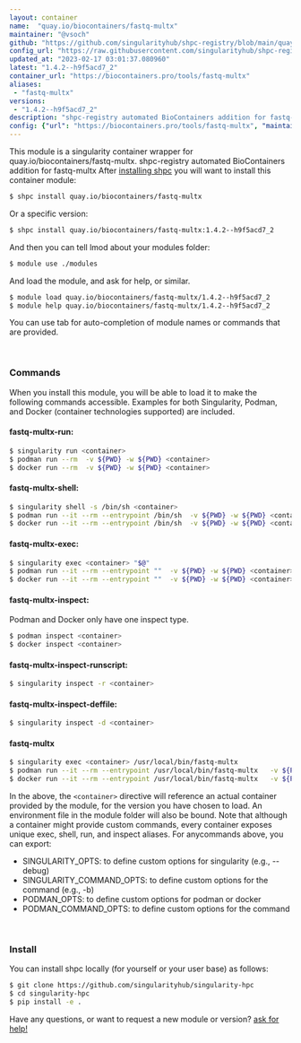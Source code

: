 ```yaml
---
layout: container
name:  "quay.io/biocontainers/fastq-multx"
maintainer: "@vsoch"
github: "https://github.com/singularityhub/shpc-registry/blob/main/quay.io/biocontainers/fastq-multx/container.yaml"
config_url: "https://raw.githubusercontent.com/singularityhub/shpc-registry/main/quay.io/biocontainers/fastq-multx/container.yaml"
updated_at: "2023-02-17 03:01:37.080960"
latest: "1.4.2--h9f5acd7_2"
container_url: "https://biocontainers.pro/tools/fastq-multx"
aliases:
 - "fastq-multx"
versions:
 - "1.4.2--h9f5acd7_2"
description: "shpc-registry automated BioContainers addition for fastq-multx"
config: {"url": "https://biocontainers.pro/tools/fastq-multx", "maintainer": "@vsoch", "description": "shpc-registry automated BioContainers addition for fastq-multx", "latest": {"1.4.2--h9f5acd7_2": "sha256:cdc4a85646a0a79053076460657ca015c047a49c6c74752080c603699cc4f266"}, "tags": {"1.4.2--h9f5acd7_2": "sha256:cdc4a85646a0a79053076460657ca015c047a49c6c74752080c603699cc4f266"}, "docker": "quay.io/biocontainers/fastq-multx", "aliases": {"fastq-multx": "/usr/local/bin/fastq-multx"}}
---
```


This module is a singularity container wrapper for quay.io/biocontainers/fastq-multx.
shpc-registry automated BioContainers addition for fastq-multx
After [installing shpc](#install) you will want to install this container module:


```bash
$ shpc install quay.io/biocontainers/fastq-multx
```

Or a specific version:

```bash
$ shpc install quay.io/biocontainers/fastq-multx:1.4.2--h9f5acd7_2
```

And then you can tell lmod about your modules folder:

```bash
$ module use ./modules
```

And load the module, and ask for help, or similar.

```bash
$ module load quay.io/biocontainers/fastq-multx/1.4.2--h9f5acd7_2
$ module help quay.io/biocontainers/fastq-multx/1.4.2--h9f5acd7_2
```

You can use tab for auto-completion of module names or commands that are provided.

<br>

### Commands

When you install this module, you will be able to load it to make the following commands accessible.
Examples for both Singularity, Podman, and Docker (container technologies supported) are included.

#### fastq-multx-run:

```bash
$ singularity run <container>
$ podman run --rm  -v ${PWD} -w ${PWD} <container>
$ docker run --rm  -v ${PWD} -w ${PWD} <container>
```

#### fastq-multx-shell:

```bash
$ singularity shell -s /bin/sh <container>
$ podman run --it --rm --entrypoint /bin/sh  -v ${PWD} -w ${PWD} <container>
$ docker run --it --rm --entrypoint /bin/sh  -v ${PWD} -w ${PWD} <container>
```

#### fastq-multx-exec:

```bash
$ singularity exec <container> "$@"
$ podman run --it --rm --entrypoint ""  -v ${PWD} -w ${PWD} <container> "$@"
$ docker run --it --rm --entrypoint ""  -v ${PWD} -w ${PWD} <container> "$@"
```

#### fastq-multx-inspect:

Podman and Docker only have one inspect type.

```bash
$ podman inspect <container>
$ docker inspect <container>
```

#### fastq-multx-inspect-runscript:

```bash
$ singularity inspect -r <container>
```

#### fastq-multx-inspect-deffile:

```bash
$ singularity inspect -d <container>
```


#### fastq-multx

```bash
$ singularity exec <container> /usr/local/bin/fastq-multx
$ podman run --it --rm --entrypoint /usr/local/bin/fastq-multx   -v ${PWD} -w ${PWD} <container> -c " $@"
$ docker run --it --rm --entrypoint /usr/local/bin/fastq-multx   -v ${PWD} -w ${PWD} <container> -c " $@"
```



In the above, the `<container>` directive will reference an actual container provided
by the module, for the version you have chosen to load. An environment file in the
module folder will also be bound. Note that although a container
might provide custom commands, every container exposes unique exec, shell, run, and
inspect aliases. For anycommands above, you can export:

 - SINGULARITY_OPTS: to define custom options for singularity (e.g., --debug)
 - SINGULARITY_COMMAND_OPTS: to define custom options for the command (e.g., -b)
 - PODMAN_OPTS: to define custom options for podman or docker
 - PODMAN_COMMAND_OPTS: to define custom options for the command

<br>

### Install

You can install shpc locally (for yourself or your user base) as follows:

```bash
$ git clone https://github.com/singularityhub/singularity-hpc
$ cd singularity-hpc
$ pip install -e .
```

Have any questions, or want to request a new module or version? [ask for help!](https://github.com/singularityhub/singularity-hpc/issues)